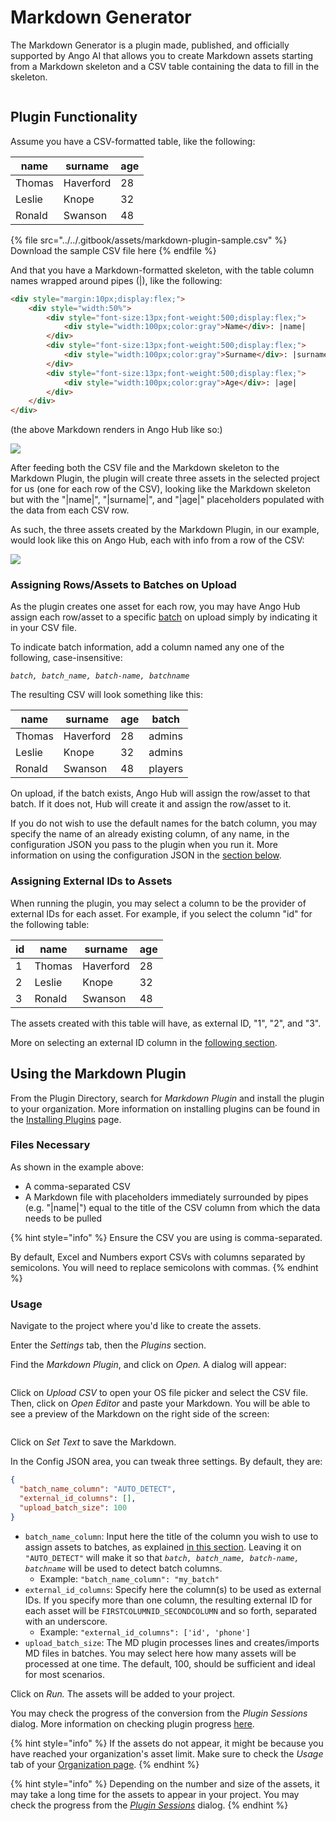 # Markdown Generator

The Markdown Generator is a plugin made, published, and officially supported by Ango AI that allows you to create Markdown assets starting from a Markdown skeleton and a CSV table containing the data to fill in the skeleton.

<figure><img src="../../.gitbook/assets/image (52).png" alt=""><figcaption></figcaption></figure>

## Plugin Functionality

Assume you have a CSV-formatted table, like the following:

| name   | surname   | age |
| ------ | --------- | --- |
| Thomas | Haverford | 28  |
| Leslie | Knope     | 32  |
| Ronald | Swanson   | 48  |

{% file src="../../.gitbook/assets/markdown-plugin-sample.csv" %}
Download the sample CSV file here
{% endfile %}

And that you have a Markdown-formatted skeleton, with the table column names wrapped around pipes (|), like the following:

```markdown
<div style="margin:10px;display:flex;">
	<div style="width:50%">
		<div style="font-size:13px;font-weight:500;display:flex;">
			<div style="width:100px;color:gray">Name</div>: |name|
		</div>
		<div style="font-size:13px;font-weight:500;display:flex;">
        	<div style="width:100px;color:gray">Surname</div>: |surname|		
		</div>
		<div style="font-size:13px;font-weight:500;display:flex;">
			<div style="width:100px;color:gray">Age</div>: |age|
		</div>
	</div>
</div>
```

(the above Markdown renders in Ango Hub like so:)

![](<../../.gitbook/assets/image (433).png>)

After feeding both the CSV file and the Markdown skeleton to the Markdown Plugin, the plugin will create three assets in the selected project for us (one for each row of the CSV), looking like the Markdown skeleton but with the "|name|", "|surname|", and "|age|" placeholders populated with the data from each CSV row.

As such, the three assets created by the Markdown Plugin, in our example, would look like this on Ango Hub, each with info from a row of the CSV:

![](<../../.gitbook/assets/image (457).png>)

### Assigning Rows/Assets to Batches on Upload

As the plugin creates one asset for each row, you may have Ango Hub assign each row/asset to a specific [batch](../../core-concepts/batches.md) on upload simply by indicating it in your CSV file.

To indicate batch information, add a column named any one of the following, case-insensitive:

_`batch, batch_name, batch-name, batchname`_

The resulting CSV will look something like this:

| name   | surname   | age | batch   |
| ------ | --------- | --- | ------- |
| Thomas | Haverford | 28  | admins  |
| Leslie | Knope     | 32  | admins  |
| Ronald | Swanson   | 48  | players |

On upload, if the batch exists, Ango Hub will assign the row/asset to that batch. If it does not, Hub will create it and assign the row/asset to it.

If you do not wish to use the default names for the batch column, you may specify the name of an already existing column, of any name, in the configuration JSON you pass to the plugin when you run it. More information on using the configuration JSON in the [section below](markdown-generator.md#using-the-markdown-plugin).

### Assigning External IDs to Assets

When running the plugin, you may select a column to be the provider of external IDs for each asset. For example, if you select the column "id" for the following table:

| id | name   | surname   | age |
| -- | ------ | --------- | --- |
| 1  | Thomas | Haverford | 28  |
| 2  | Leslie | Knope     | 32  |
| 3  | Ronald | Swanson   | 48  |

The assets created with this table will have, as external ID, "1", "2", and "3".

More on selecting an external ID column in the [following section](markdown-generator.md#using-the-markdown-plugin).

## Using the Markdown Plugin

From the Plugin Directory, search for _Markdown Plugin_ and install the plugin to your organization. More information on installing plugins can be found in the [Installing Plugins](../installing-plugins.md) page.

### Files Necessary

As shown in the example above:

* A comma-separated CSV
* A Markdown file with placeholders immediately surrounded by pipes (e.g. "|name|") equal to the title of the CSV column from which the data needs to be pulled

{% hint style="info" %}
Ensure the CSV you are using is comma-separated.

By default, Excel and Numbers export CSVs with columns separated by semicolons. You will need to replace semicolons with commas.
{% endhint %}

### Usage

Navigate to the project where you'd like to create the assets.

Enter the _Settings_ tab, then the _Plugins_ section.

Find the _Markdown Plugin_, and click on _Open._ A dialog will appear:

<figure><img src="../../.gitbook/assets/image (62).png" alt=""><figcaption></figcaption></figure>

Click on _Upload CSV_ to open your OS file picker and select the CSV file. Then, click on _Open Editor_ and paste your Markdown. You will be able to see a preview of the Markdown on the right side of the screen:

<figure><img src="../../.gitbook/assets/image (474).png" alt=""><figcaption></figcaption></figure>

Click on _Set Text_ to save the Markdown.

In the Config JSON area, you can tweak three settings. By default, they are:

```json
{
  "batch_name_column": "AUTO_DETECT",
  "external_id_columns": [],
  "upload_batch_size": 100
}
```

* `batch_name_column`: Input here the title of the column you wish to use to assign assets to batches, as explained [in this section](markdown-generator.md#assigning-rows-assets-to-batches-on-upload). Leaving it on `"AUTO_DETECT"` will make it so that _`batch, batch_name, batch-name, batchname`_ will be used to detect batch columns.
  * Example: `"batch_name_column": "my_batch"`
* `external_id_columns`: Specify here the column(s) to be used as external IDs. If you specify more than one column, the resulting external ID for each asset will be `FIRSTCOLUMNID_SECONDCOLUMN` and so forth, separated with an underscore.
  * Example: `"external_id_columns": ['id', 'phone']`
* `upload_batch_size`: The MD plugin processes lines and creates/imports MD files in batches. You may select here how many assets will be processed at one time. The default, 100, should be sufficient and ideal for most scenarios.

Click on _Run._ The assets will be added to your project.

You may check the progress of the conversion from the _Plugin Sessions_ dialog. More information on checking plugin progress [here](../monitoring-plugin-progress.md).

{% hint style="info" %}
If the assets do not appear, it might be because you have reached your organization's asset limit. Make sure to check the _Usage_ tab of your [Organization page](https://hub.ango.ai/organization).
{% endhint %}

{% hint style="info" %}
Depending on the number and size of the assets, it may take a long time for the assets to appear in your project. You may check the progress from the [_Plugin Sessions_](../monitoring-plugin-progress.md) dialog.
{% endhint %}
